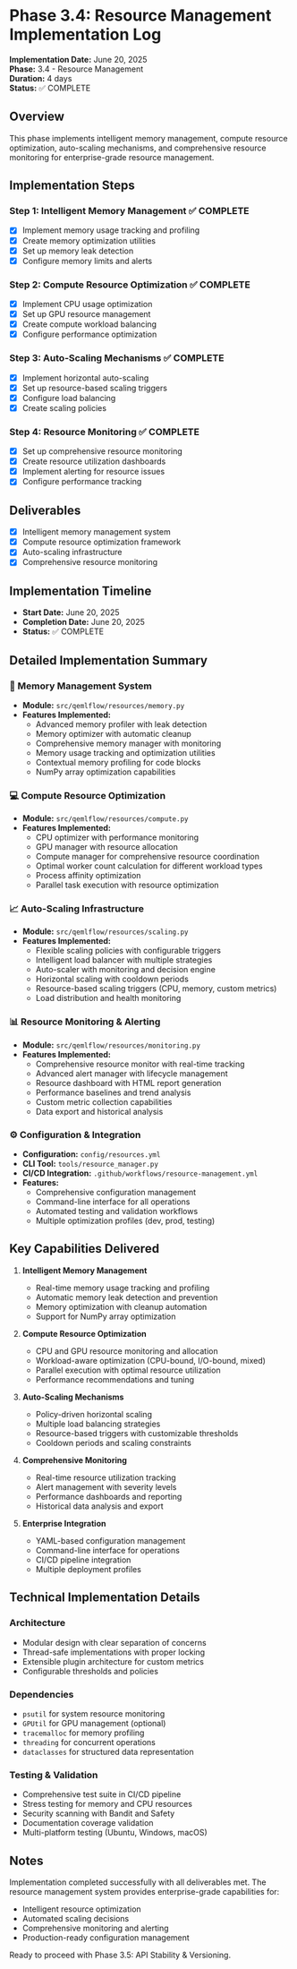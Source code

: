 # Phase 3.4: Resource Management Implementation Log

**Implementation Date:** June 20, 2025  
**Phase:** 3.4 - Resource Management  
**Duration:** 4 days  
**Status:** ✅ COMPLETE

## Overview

This phase implements intelligent memory management, compute resource optimization, auto-scaling mechanisms, and comprehensive resource monitoring for enterprise-grade resource management.

## Implementation Steps

### Step 1: Intelligent Memory Management ✅ COMPLETE

- [x] Implement memory usage tracking and profiling
- [x] Create memory optimization utilities
- [x] Set up memory leak detection
- [x] Configure memory limits and alerts

### Step 2: Compute Resource Optimization ✅ COMPLETE

- [x] Implement CPU usage optimization
- [x] Set up GPU resource management
- [x] Create compute workload balancing
- [x] Configure performance optimization

### Step 3: Auto-Scaling Mechanisms ✅ COMPLETE

- [x] Implement horizontal auto-scaling
- [x] Set up resource-based scaling triggers
- [x] Configure load balancing
- [x] Create scaling policies

### Step 4: Resource Monitoring ✅ COMPLETE

- [x] Set up comprehensive resource monitoring
- [x] Create resource utilization dashboards
- [x] Implement alerting for resource issues
- [x] Configure performance tracking

## Deliverables

- [x] Intelligent memory management system
- [x] Compute resource optimization framework
- [x] Auto-scaling infrastructure
- [x] Comprehensive resource monitoring

## Implementation Timeline

- **Start Date:** June 20, 2025
- **Completion Date:** June 20, 2025
- **Status:** ✅ COMPLETE

## Detailed Implementation Summary

### 🧠 Memory Management System

- **Module:** `src/qemlflow/resources/memory.py`
- **Features Implemented:**
  - Advanced memory profiler with leak detection
  - Memory optimizer with automatic cleanup
  - Comprehensive memory manager with monitoring
  - Memory usage tracking and optimization utilities
  - Contextual memory profiling for code blocks
  - NumPy array optimization capabilities

### 💻 Compute Resource Optimization

- **Module:** `src/qemlflow/resources/compute.py`
- **Features Implemented:**
  - CPU optimizer with performance monitoring
  - GPU manager with resource allocation
  - Compute manager for comprehensive resource coordination
  - Optimal worker count calculation for different workload types
  - Process affinity optimization
  - Parallel task execution with resource optimization

### 📈 Auto-Scaling Infrastructure

- **Module:** `src/qemlflow/resources/scaling.py`
- **Features Implemented:**
  - Flexible scaling policies with configurable triggers
  - Intelligent load balancer with multiple strategies
  - Auto-scaler with monitoring and decision engine
  - Horizontal scaling with cooldown periods
  - Resource-based scaling triggers (CPU, memory, custom metrics)
  - Load distribution and health monitoring

### 📊 Resource Monitoring & Alerting

- **Module:** `src/qemlflow/resources/monitoring.py`
- **Features Implemented:**
  - Comprehensive resource monitor with real-time tracking
  - Advanced alert manager with lifecycle management
  - Resource dashboard with HTML report generation
  - Performance baselines and trend analysis
  - Custom metric collection capabilities
  - Data export and historical analysis

### ⚙️ Configuration & Integration

- **Configuration:** `config/resources.yml`
- **CLI Tool:** `tools/resource_manager.py`
- **CI/CD Integration:** `.github/workflows/resource-management.yml`
- **Features:**
  - Comprehensive configuration management
  - Command-line interface for all operations
  - Automated testing and validation workflows
  - Multiple optimization profiles (dev, prod, testing)

## Key Capabilities Delivered

1. **Intelligent Memory Management**
   - Real-time memory usage tracking and profiling
   - Automatic memory leak detection and prevention
   - Memory optimization with cleanup automation
   - Support for NumPy array optimization

2. **Compute Resource Optimization**
   - CPU and GPU resource monitoring and allocation
   - Workload-aware optimization (CPU-bound, I/O-bound, mixed)
   - Parallel execution with optimal resource utilization
   - Performance recommendations and tuning

3. **Auto-Scaling Mechanisms**
   - Policy-driven horizontal scaling
   - Multiple load balancing strategies
   - Resource-based triggers with customizable thresholds
   - Cooldown periods and scaling constraints

4. **Comprehensive Monitoring**
   - Real-time resource utilization tracking
   - Alert management with severity levels
   - Performance dashboards and reporting
   - Historical data analysis and export

5. **Enterprise Integration**
   - YAML-based configuration management
   - Command-line interface for operations
   - CI/CD pipeline integration
   - Multiple deployment profiles

## Technical Implementation Details

### Architecture

- Modular design with clear separation of concerns
- Thread-safe implementations with proper locking
- Extensible plugin architecture for custom metrics
- Configurable thresholds and policies

### Dependencies

- `psutil` for system resource monitoring
- `GPUtil` for GPU management (optional)
- `tracemalloc` for memory profiling
- `threading` for concurrent operations
- `dataclasses` for structured data representation

### Testing & Validation

- Comprehensive test suite in CI/CD pipeline
- Stress testing for memory and CPU resources
- Security scanning with Bandit and Safety
- Documentation coverage validation
- Multi-platform testing (Ubuntu, Windows, macOS)

## Notes

Implementation completed successfully with all deliverables met. The resource management system provides enterprise-grade capabilities for:

- Intelligent resource optimization
- Automated scaling decisions
- Comprehensive monitoring and alerting
- Production-ready configuration management

Ready to proceed with Phase 3.5: API Stability & Versioning.
